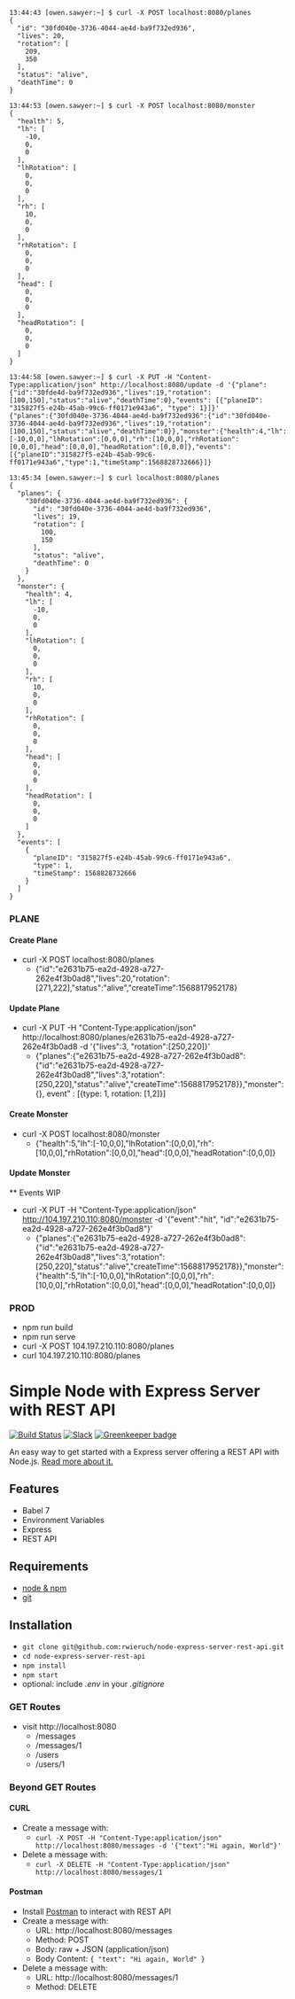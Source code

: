 ```
13:44:43 [owen.sawyer:~] $ curl -X POST localhost:8080/planes
{
  "id": "30fd040e-3736-4044-ae4d-ba9f732ed936",
  "lives": 20,
  "rotation": [
    209,
    350
  ],
  "status": "alive",
  "deathTime": 0
}

13:44:53 [owen.sawyer:~] $ curl -X POST localhost:8080/monster
{
  "health": 5,
  "lh": [
    -10,
    0,
    0
  ],
  "lhRotation": [
    0,
    0,
    0
  ],
  "rh": [
    10,
    0,
    0
  ],
  "rhRotation": [
    0,
    0,
    0
  ],
  "head": [
    0,
    0,
    0
  ],
  "headRotation": [
    0,
    0,
    0
  ]
}

13:44:58 [owen.sawyer:~] $ curl -X PUT -H "Content-Type:application/json" http://localhost:8080/update -d '{"plane": {"id":"30fde4d-ba9f732ed936","lives":19,"rotation":[100,150],"status":"alive","deathTime":0},"events": [{"planeID": "315827f5-e24b-45ab-99c6-ff0171e943a6", "type": 1}]}'
{"planes":{"30fd040e-3736-4044-ae4d-ba9f732ed936":{"id":"30fd040e-3736-4044-ae4d-ba9f732ed936","lives":19,"rotation":[100,150],"status":"alive","deathTime":0}},"monster":{"health":4,"lh":[-10,0,0],"lhRotation":[0,0,0],"rh":[10,0,0],"rhRotation":[0,0,0],"head":[0,0,0],"headRotation":[0,0,0]},"events":[{"planeID":"315827f5-e24b-45ab-99c6-ff0171e943a6","type":1,"timeStamp":1568828732666}]}

13:45:34 [owen.sawyer:~] $ curl localhost:8080/planes
{
  "planes": {
    "30fd040e-3736-4044-ae4d-ba9f732ed936": {
      "id": "30fd040e-3736-4044-ae4d-ba9f732ed936",
      "lives": 19,
      "rotation": [
        100,
        150
      ],
      "status": "alive",
      "deathTime": 0
    }
  },
  "monster": {
    "health": 4,
    "lh": [
      -10,
      0,
      0
    ],
    "lhRotation": [
      0,
      0,
      0
    ],
    "rh": [
      10,
      0,
      0
    ],
    "rhRotation": [
      0,
      0,
      0
    ],
    "head": [
      0,
      0,
      0
    ],
    "headRotation": [
      0,
      0,
      0
    ]
  },
  "events": [
    {
      "planeID": "315827f5-e24b-45ab-99c6-ff0171e943a6",
      "type": 1,
      "timeStamp": 1568828732666
    }
  ]
}
```

### PLANE
#### Create Plane
* curl -X POST localhost:8080/planes 
  * {"id":"e2631b75-ea2d-4928-a727-262e4f3b0ad8","lives":20,"rotation":[271,222],"status":"alive","createTime":1568817952178}
#### Update Plane
* curl -X PUT -H "Content-Type:application/json" http://localhost:8080/planes/e2631b75-ea2d-4928-a727-262e4f3b0ad8 -d '{"lives":3, "rotation":[250,220]}'
  * {"planes":{"e2631b75-ea2d-4928-a727-262e4f3b0ad8":{"id":"e2631b75-ea2d-4928-a727-262e4f3b0ad8","lives":3,"rotation":[250,220],"status":"alive","createTime":1568817952178}},"monster":{}, event" : [{type: 1, rotation: [1,2]}]

#### Create Monster
* curl -X POST localhost:8080/monster 
  * {"health":5,"lh":[-10,0,0],"lhRotation":[0,0,0],"rh":[10,0,0],"rhRotation":[0,0,0],"head":[0,0,0],"headRotation":[0,0,0]}
#### Update Monster
** Events WIP
* curl -X PUT -H "Content-Type:application/json" http://104.197.210.110:8080/monster -d '{"event":"hit", "id":"e2631b75-ea2d-4928-a727-262e4f3b0ad8"}'
  * {"planes":{"e2631b75-ea2d-4928-a727-262e4f3b0ad8":{"id":"e2631b75-ea2d-4928-a727-262e4f3b0ad8","lives":3,"rotation":[250,220],"status":"alive","createTime":1568817952178}},"monster":{"health":5,"lh":[-10,0,0],"lhRotation":[0,0,0],"rh":[10,0,0],"rhRotation":[0,0,0],"head":[0,0,0],"headRotation":[0,0,0]}

### PROD
* npm run build
* npm run serve
* curl -X POST 104.197.210.110:8080/planes
* curl 104.197.210.110:8080/planes

# Simple Node with Express Server with REST API

[![Build Status](https://travis-ci.org/rwieruch/node-express-server-rest-api.svg?branch=master)](https://travis-ci.org/rwieruch/node-express-server-rest-api) [![Slack](https://slack-the-road-to-learn-react.wieruch.com/badge.svg)](https://slack-the-road-to-learn-react.wieruch.com/) [![Greenkeeper badge](https://badges.greenkeeper.io/rwieruch/node-express-server-rest-api.svg)](https://greenkeeper.io/)

An easy way to get started with a Express server offering a REST API with Node.js. [Read more about it.](https://www.robinwieruch.de/node-express-server-rest-api)

## Features

* Babel 7
* Environment Variables
* Express
* REST API

## Requirements

* [node & npm](https://nodejs.org/en/)
* [git](https://www.robinwieruch.de/git-essential-commands/)

## Installation

* `git clone git@github.com:rwieruch/node-express-server-rest-api.git`
* `cd node-express-server-rest-api`
* `npm install`
* `npm start`
* optional: include *.env* in your *.gitignore*

### GET Routes

* visit http://localhost:8080
  * /messages
  * /messages/1
  * /users
  * /users/1

### Beyond GET Routes

#### CURL

* Create a message with:
  * `curl -X POST -H "Content-Type:application/json" http://localhost:8080/messages -d '{"text":"Hi again, World"}'`
* Delete a message with:
  * `curl -X DELETE -H "Content-Type:application/json" http://localhost:8080/messages/1`

#### Postman

* Install [Postman](https://www.getpostman.com/apps) to interact with REST API
* Create a message with:
  * URL: http://localhost:8080/messages
  * Method: POST
  * Body: raw + JSON (application/json)
  * Body Content: `{ "text": "Hi again, World" }`
* Delete a message with:
  * URL: http://localhost:8080/messages/1
  * Method: DELETE
